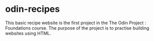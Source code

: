 # odin-recipes
This basic recipe website is the first project in the The Odin Project : Foundations course. The purpose of the project is to practise building websites using HTML.